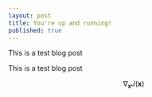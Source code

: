 ```yaml
---
layout: post
title: You're up and running!
published: true
---
```


This is a test blog post

This is a test blog post

$$ \nabla_\boldsymbol{x} J(\boldsymbol{x}) $$

